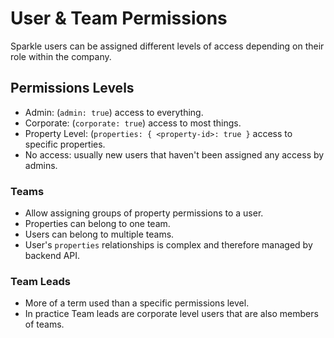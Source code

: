 # User & Team Permissions

Sparkle users can be assigned different levels of access depending on their role within the company.

## Permissions Levels

- Admin: (`admin: true`) access to everything.
- Corporate: (`corporate: true`) access to most things.
- Property Level: (`properties: { <property-id>: true }` access to specific properties.
- No access: usually new users that haven't been assigned any access by admins.

### Teams

- Allow assigning groups of property permissions to a user.
- Properties can belong to one team.
- Users can belong to multiple teams.
- User's `properties` relationships is complex and therefore managed by backend API.

### Team Leads

- More of a term used than a specific permissions level.
- In practice Team leads are corporate level users that are also members of teams.
